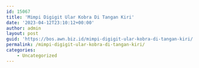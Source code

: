 ```yaml
---
id: 15067
title: 'Mimpi Digigit Ular Kobra Di Tangan Kiri'
date: '2023-04-12T23:10:12+00:00'
author: admin
layout: post
guid: 'https://bos.awn.biz.id/mimpi-digigit-ular-kobra-di-tangan-kiri/'
permalink: /mimpi-digigit-ular-kobra-di-tangan-kiri/
categories:
    - Uncategorized
---
```


